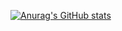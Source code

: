 [![Anurag's GitHub stats](https://github-readme-stats.vercel.app/api?username=y-mitsuyoshi)](https://github.com/y-mitsuyoshi/github-readme-stats&show_icons=true&theme=aura&count_private=true)
